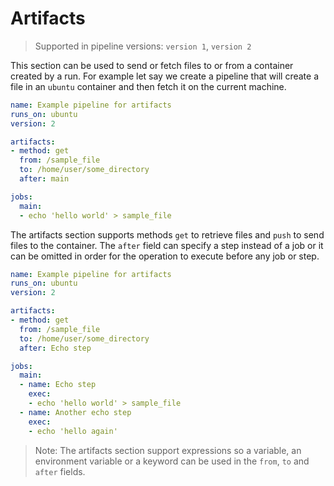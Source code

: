# Artifacts

> Supported in pipeline versions: `version 1`, `version 2`

This section can be used to send or fetch files to or from a container created by a run. For example let say we create a pipeline that will create a file in an `ubuntu` container and then fetch it on the current machine.

```yaml
name: Example pipeline for artifacts
runs_on: ubuntu
version: 2

artifacts:
- method: get
  from: /sample_file
  to: /home/user/some_directory
  after: main

jobs:
  main:
  - echo 'hello world' > sample_file
```

The artifacts section supports methods `get` to retrieve files and `push` to send files to the container. The `after` field can specify a step instead of a job or it can be omitted in order for the operation to execute before any job or step.

```yaml
name: Example pipeline for artifacts
runs_on: ubuntu
version: 2

artifacts:
- method: get
  from: /sample_file
  to: /home/user/some_directory
  after: Echo step

jobs:
  main:
  - name: Echo step
    exec:
    - echo 'hello world' > sample_file
  - name: Another echo step
    exec:
    - echo 'hello again'
```

> Note: The artifacts section support expressions so a variable, an environment variable or a keyword can be used in the `from`, `to` and `after` fields.


